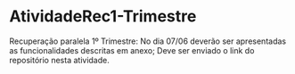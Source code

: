 # AtividadeRec1-Trimestre

Recuperação paralela 1º Trimestre:
No dia 07/06 deverão ser apresentadas as funcionalidades descritas em anexo;
Deve ser enviado o link do repositório nesta atividade.
